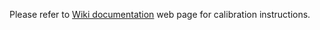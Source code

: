 Please refer to [Wiki documentation](https://wiki.analog.com/resources/eval/user-guides/ad-96tof1-ebz/calibration)  web page for calibration instructions.
